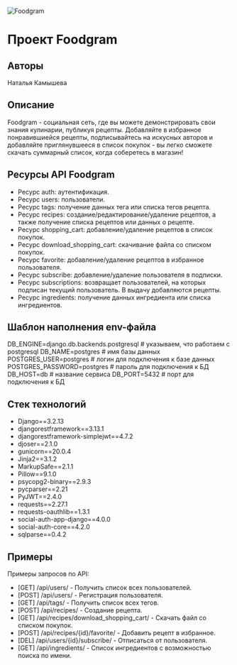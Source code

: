 ![Foodgram](https://github.com/Drvmnekta/foodgram-project-react/actions/workflows/main.yml/badge.svg)

# Проект Foodgram

## Авторы

Наталья Камышева

## Описание

Foodgram - социальная сеть, где вы можете демонстрировать свои знания кулинарии, публикуя рецепты. Добавляйте в избранное понравившиейся рецепты, подписывайтесь на искусных авторов и добавляйте приглянувшееся в список покупок - вы легко сможете скачать суммарный список, когда соберетесь в магазин!


## Ресурсы API Foodgram

- Ресурс auth: аутентификация.
- Ресурс users: пользователи.
- Ресурс tags: получение данных тега или списка тегов рецепта.
- Ресурс recipes: создание/редактирование/удаление рецептов, а также получение списка рецептов или данных о рецепте.
- Ресурс shopping_cart: добавление/удаление рецептов в список покупок.
- Ресурс download_shopping_cart: cкачивание файла со списком покупок.
- Ресурс favorite: добавление/удаление рецептов в избранное пользователя.
- Ресурс subscribe: добавление/удаление пользователя в подписки.
- Ресурс subscriptions: возвращает пользователей, на которых подписан текущий пользователь. В выдачу добавляются рецепты.
- Ресурс ingredients: получение данных ингредиента или списка ингредиентов.


## Шаблон наполнения env-файла

DB_ENGINE=django.db.backends.postgresql # указываем, что работаем с postgresql
DB_NAME=postgres # имя базы данных
POSTGRES_USER=postgres # логин для подключения к базе данных
POSTGRES_PASSWORD=postgres # пароль для подключения к БД
DB_HOST=db # название сервиса
DB_PORT=5432 # порт для подключения к БД 


## Стек технологий

- Django==3.2.13
- djangorestframework==3.13.1
- djangorestframework-simplejwt==4.7.2
- djoser==2.1.0
- gunicorn==20.0.4
- Jinja2==3.1.2
- MarkupSafe==2.1.1
- Pillow==9.1.0
- psycopg2-binary==2.9.3
- pycparser==2.21
- PyJWT==2.4.0
- requests==2.27.1
- requests-oauthlib==1.3.1
- social-auth-app-django==4.0.0
- social-auth-core==4.2.0
- sqlparse==0.4.2


## Примеры

Примеры запросов по API:

- [GET] /api/users/ - Получить список всех пользователей.
- [POST] /api/users/ - Регистрация пользователя.
- [GET] /api/tags/ - Получить список всех тегов.
- [POST] /api/recipes/ - Создание рецепта.
- [GET] /api/recipes/download_shopping_cart/ - Скачать файл со списком покупок.
- [POST] /api/recipes/{id}/favorite/ - Добавить рецепт в избранное.
- [DEL] /api/users/{id}/subscribe/ - Отписаться от пользователя.
- [GET] /api/ingredients/ - Список ингредиентов с возможностью поиска по имени.
